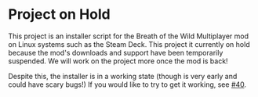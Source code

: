 # Project on Hold
This project is an installer script for the Breath of the Wild Multiplayer mod on Linux systems such as the Steam Deck. This project it currently on hold because the mod's downloads and support have been temporarily suspended. We will work on the project more once the mod is back! 

Despite this, the installer is in a working state (though is very early and could have scary bugs!) If you would like to try to get it working, see [#40](https://github.com/L1Z3/BOTW-Multiplayer-Steam-Deck/issues/40).
